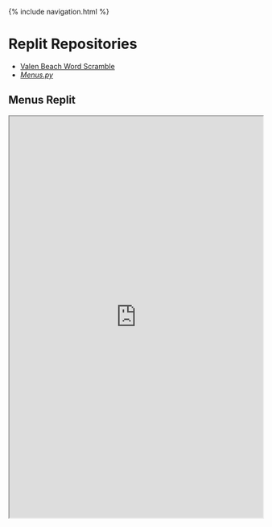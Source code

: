 {% include navigation.html %} 

# Replit Repositories
- [Valen Beach Word Scramble](https://replit.com/@valenryanreynol/Beach-Guessing-Game#Team-MicrosoftTechSupport/main.py)
- [*Menus.py*](https://replit.com/@valenryanreynol/Valen-Tri-3-Work#.replit) 

## Menus Replit
<iframe height="800px" width="100%" src="https://replit.com/@valenryanreynol/Valen-Tri-3-Work#.replit?lite=true"></iframe>
